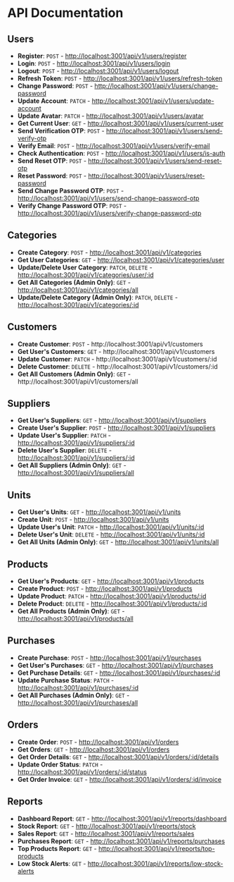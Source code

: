 # API Documentation

## Users

- **Register**: `POST` - [http://localhost:3001/api/v1/users/register](http://localhost:3001/api/v1/users/register)
- **Login**: `POST` - [http://localhost:3001/api/v1/users/login](http://localhost:3001/api/v1/users/login)
- **Logout**: `POST` - [http://localhost:3001/api/v1/users/logout](http://localhost:3001/api/v1/users/logout)
- **Refresh Token**: `POST` - [http://localhost:3001/api/v1/users/refresh-token](http://localhost:3001/api/v1/users/refresh-token)
- **Change Password**: `POST` - [http://localhost:3001/api/v1/users/change-password](http://localhost:3001/api/v1/users/change-password)
- **Update Account**: `PATCH` - [http://localhost:3001/api/v1/users/update-account](http://localhost:3001/api/v1/users/update-account)
- **Update Avatar**: `PATCH` - [http://localhost:3001/api/v1/users/avatar](http://localhost:3001/api/v1/users/avatar)
- **Get Current User**: `GET` - [http://localhost:3001/api/v1/users/current-user](http://localhost:3001/api/v1/users/current-user)
- **Send Verification OTP**: `POST` - [http://localhost:3001/api/v1/users/send-verify-otp](http://localhost:3001/api/v1/users/send-verify-otp)
- **Verify Email**: `POST` - [http://localhost:3001/api/v1/users/verify-email](http://localhost:3001/api/v1/users/verify-email)
- **Check Authentication**: `POST` - [http://localhost:3001/api/v1/users/is-auth](http://localhost:3001/api/v1/users/is-auth)
- **Send Reset OTP**: `POST` - [http://localhost:3001/api/v1/users/send-reset-otp](http://localhost:3001/api/v1/users/send-reset-otp)
- **Reset Password**: `POST` - [http://localhost:3001/api/v1/users/reset-password](http://localhost:3001/api/v1/users/reset-password)
- **Send Change Password OTP**: `POST` - [http://localhost:3001/api/v1/users/send-change-password-otp](http://localhost:3001/api/v1/users/send-change-password-otp)
- **Verify Change Password OTP**: `POST` - [http://localhost:3001/api/v1/users/verify-change-password-otp](http://localhost:3001/api/v1/users/verify-change-password-otp)

## Categories

- **Create Category**: `POST` - [http://localhost:3001/api/v1/categories](http://localhost:3001/api/v1/categories)
- **Get User Categories**: `GET` - [http://localhost:3001/api/v1/categories/user](http://localhost:3001/api/v1/categories/user)
- **Update/Delete User Category**: `PATCH`, `DELETE` - [http://localhost:3001/api/v1/categories/user/:id](http://localhost:3001/api/v1/categories/user/:id)
- **Get All Categories (Admin Only)**: `GET` - [http://localhost:3001/api/v1/categories/all](http://localhost:3001/api/v1/categories/all)
- **Update/Delete Category (Admin Only)**: `PATCH`, `DELETE` - [http://localhost:3001/api/v1/categories/:id](http://localhost:3001/api/v1/categories/:id)

## Customers

- **Create Customer**: `POST` - http://localhost:3001/api/v1/customers
- **Get User's Customers**: `GET` - http://localhost:3001/api/v1/customers
- **Update Customer**: `PATCH` - http://localhost:3001/api/v1/customers/:id
- **Delete Customer**: `DELETE` - http://localhost:3001/api/v1/customers/:id
- **Get All Customers (Admin Only)**: `GET` - http://localhost:3001/api/v1/customers/all

## Suppliers

- **Get User's Suppliers**: `GET` - [http://localhost:3001/api/v1/suppliers](http://localhost:3001/api/v1/suppliers)
- **Create User's Supplier**: `POST` - [http://localhost:3001/api/v1/suppliers](http://localhost:3001/api/v1/suppliers)
- **Update User's Supplier**: `PATCH` - [http://localhost:3001/api/v1/suppliers/:id](http://localhost:3001/api/v1/suppliers/:id)
- **Delete User's Supplier**: `DELETE` - [http://localhost:3001/api/v1/suppliers/:id](http://localhost:3001/api/v1/suppliers/:id)
- **Get All Suppliers (Admin Only)**: `GET` - [http://localhost:3001/api/v1/suppliers/all](http://localhost:3001/api/v1/suppliers/all)

## Units

- **Get User's Units**: `GET` - [http://localhost:3001/api/v1/units](http://localhost:3001/api/v1/units)
- **Create Unit**: `POST` - [http://localhost:3001/api/v1/units](http://localhost:3001/api/v1/units)
- **Update User's Unit**: `PATCH` - [http://localhost:3001/api/v1/units/:id](http://localhost:3001/api/v1/units/:id)
- **Delete User's Unit**: `DELETE` - [http://localhost:3001/api/v1/units/:id](http://localhost:3001/api/v1/units/:id)
- **Get All Units (Admin Only)**: `GET` - [http://localhost:3001/api/v1/units/all](http://localhost:3001/api/v1/units/all)

## Products

- **Get User's Products**: `GET` - [http://localhost:3001/api/v1/products](http://localhost:3001/api/v1/products)
- **Create Product**: `POST` - [http://localhost:3001/api/v1/products](http://localhost:3001/api/v1/products)
- **Update Product**: `PATCH` - [http://localhost:3001/api/v1/products/:id](http://localhost:3001/api/v1/products/:id)
- **Delete Product**: `DELETE` - [http://localhost:3001/api/v1/products/:id](http://localhost:3001/api/v1/products/:id)
- **Get All Products (Admin Only)**: `GET` - [http://localhost:3001/api/v1/products/all](http://localhost:3001/api/v1/products/all)

## Purchases

- **Create Purchase**: `POST` - [http://localhost:3001/api/v1/purchases](http://localhost:3001/api/v1/purchases)
- **Get User's Purchases**: `GET` - [http://localhost:3001/api/v1/purchases](http://localhost:3001/api/v1/purchases)
- **Get Purchase Details**: `GET` - [http://localhost:3001/api/v1/purchases/:id](http://localhost:3001/api/v1/purchases/:id)
- **Update Purchase Status**: `PATCH` - [http://localhost:3001/api/v1/purchases/:id](http://localhost:3001/api/v1/purchases/:id)
- **Get All Purchases (Admin Only)**: `GET` - [http://localhost:3001/api/v1/purchases/all](http://localhost:3001/api/v1/purchases/all)

## Orders

- **Create Order**: `POST` - [http://localhost:3001/api/v1/orders](http://localhost:3001/api/v1/orders)
- **Get Orders**: `GET` - [http://localhost:3001/api/v1/orders](http://localhost:3001/api/v1/orders)
- **Get Order Details**: `GET` - [http://localhost:3001/api/v1/orders/:id/details](http://localhost:3001/api/v1/orders/:id/details)
- **Update Order Status**: `PATCH` - [http://localhost:3001/api/v1/orders/:id/status](http://localhost:3001/api/v1/orders/:id/status)
- **Get Order Invoice**: `GET` - [http://localhost:3001/api/v1/orders/:id/invoice](http://localhost:3001/api/v1/orders/:id/invoice)

## Reports

- **Dashboard Report**: `GET` - [http://localhost:3001/api/v1/reports/dashboard](http://localhost:3001/api/v1/reports/dashboard)
- **Stock Report**: `GET` - [http://localhost:3001/api/v1/reports/stock](http://localhost:3001/api/v1/reports/stock)
- **Sales Report**: `GET` - [http://localhost:3001/api/v1/reports/sales](http://localhost:3001/api/v1/reports/sales)
- **Purchases Report**: `GET` - [http://localhost:3001/api/v1/reports/purchases](http://localhost:3001/api/v1/reports/purchases)
- **Top Products Report**: `GET` - [http://localhost:3001/api/v1/reports/top-products](http://localhost:3001/api/v1/reports/top-products)
- **Low Stock Alerts**: `GET` - [http://localhost:3001/api/v1/reports/low-stock-alerts](http://localhost:3001/api/v1/reports/low-stock-alerts)
